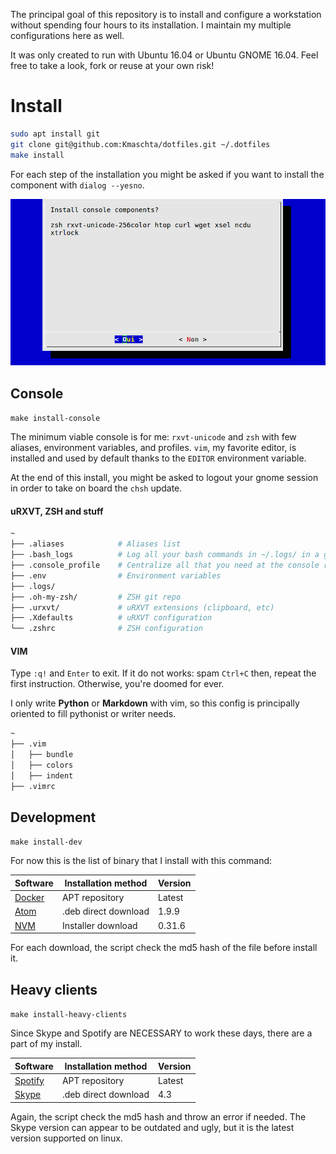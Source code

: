 The principal goal of this repository is to install and configure a workstation without spending four hours to its installation.
I maintain my multiple configurations here as well.

It was only created to run with Ubuntu 16.04 or Ubuntu GNOME 16.04.
Feel free to take a look, fork or reuse at your own risk!

# Install
```bash
sudo apt install git
git clone git@github.com:Kmaschta/dotfiles.git ~/.dotfiles
make install
```

For each step of the installation you might be asked if you want to install the component with `dialog --yesno`.

![prompt](/doc/prompt.png)

## Console
`make install-console`

The minimum viable console is for me: `rxvt-unicode` and `zsh` with few aliases, environment variables, and profiles.
`vim`, my favorite editor, is installed and used by default thanks to the `EDITOR` environment variable.

At the end of this install, you might be asked to logout your gnome session in order to take on board the `chsh` update.

#### uRXVT, ZSH and stuff

```bash
~
├── .aliases            # Aliases list
├── .bash_logs          # Log all your bash commands in ~/.logs/ in a greppable format
├── .console_profile    # Centralize all that you need at the console run (zsh source this file)
├── .env                # Environment variables
├── .logs/
├── .oh-my-zsh/         # ZSH git repo
├── .urxvt/             # uRXVT extensions (clipboard, etc)
├── .Xdefaults          # uRXVT configuration
└── .zshrc              # ZSH configuration
```

#### VIM
Type `:q!` and `Enter` to exit. If it do not works: spam `Ctrl+C` then, repeat the first instruction.
Otherwise, you're doomed for ever.

I only write **Python** or **Markdown** with vim, so this config is principally oriented to fill pythonist or writer needs.

```bash
~                             
├── .vim
│   ├── bundle
│   ├── colors
│   ├── indent
├── .vimrc
```

## Development
`make install-dev`

For now this is the list of binary that I install with this command:

| **Software**                            | **Installation method** | **Version** |
|-----------------------------------------|-------------------------|-------------|
| [Docker](https://www.docker.com/)       | APT repository          | Latest      |
| [Atom](https://atom.io/)                | .deb direct download    | 1.9.9       |
| [NVM](https://github.com/creationix/nvm)| Installer download      | 0.31.6      |

For each download, the script check the md5 hash of the file before install it.


## Heavy clients
`make install-heavy-clients`

Since Skype and Spotify are NECESSARY to work these days, there are a part of my install.

| **Software**                            | **Installation method** | **Version** |
|-----------------------------------------|-------------------------|-------------|
| [Spotify](https://www.spotify.com/)     | APT repository          | Latest      |
| [Skype](https://www.skype.com/)         | .deb direct download    | 4.3         |

Again, the script check the md5 hash and throw an error if needed.
The Skype version can appear to be outdated and ugly, but it is the latest version supported on linux.

